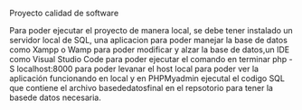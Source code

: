 Proyecto calidad de software

Para poder ejecutar el proyecto de manera local, se debe tener instalado un servidor local de SQL, una aplicacion para poder manejar la base de datos como Xampp o Wamp para poder modificar y alzar la base de datos,un IDE como Visual Studio Code para poder ejecutar el comando en terminar php -S localhost:8000 para poder levanar el host local para poder ver la aplicación funcionando en local y en PHPMyadmin ejecutal el codigo SQL que contiene el archivo basededatosfinal en el repsotorio para tener la basede datos necesaria.
